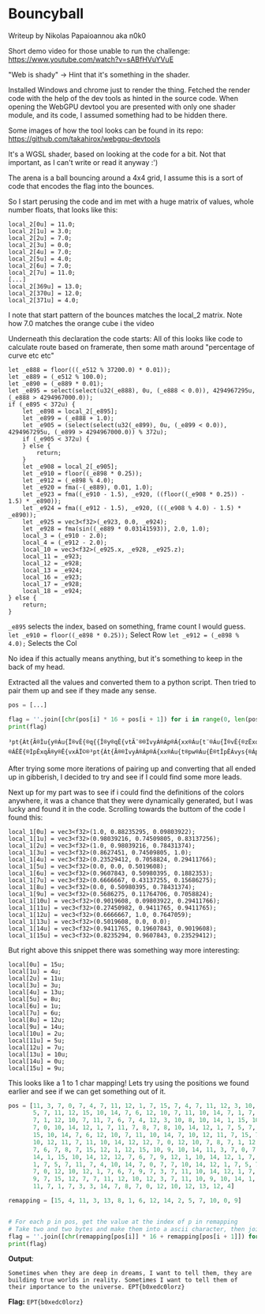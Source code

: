 # Bouncyball
Writeup by Nikolas Papaioannou aka n0k0


Short demo video for those unable to run the challenge:  
https://www.youtube.com/watch?v=sABfHVuYVuE


"Web is shady" -> Hint that it's something in the shader.

Installed Windows and chrome just to render the thing.
Fetched the render code with the help of the dev tools as hinted in the source code.
When opening the WebGPU devtool you are presented with only one shader module, and its code, I assumed something had to be hidden there.

Some images of how the tool looks can be found in its repo:  
https://github.com/takahirox/webgpu-devtools


It's a WGSL shader, based on looking at the code for a bit. Not that important, as I can't write or read it anyway :')

The arena is a ball bouncing around a 4x4 grid, I assume this is a sort of code that encodes the flag into the bounces.


So I start perusing the code and im met with a huge matrix of values, whole number floats, that looks like this:

```wgsl
local_2[0u] = 11.0;
local_2[1u] = 3.0;
local_2[2u] = 7.0;
local_2[3u] = 0.0;
local_2[4u] = 7.0;
local_2[5u] = 4.0;
local_2[6u] = 7.0;
local_2[7u] = 11.0;
[...]
local_2[369u] = 13.0;
local_2[370u] = 12.0;
local_2[371u] = 4.0;
```

I note that start pattern of the bounces matches the local_2 matrix. Note how 7.0 matches the orange cube i the video


Underneath this declaration the code starts:
All of this looks like code to calculate route based on framerate, then some math around "percentage of curve etc etc"

```wgsl
let _e888 = floor(((_e512 % 37200.0) * 0.01));
let _e889 = (_e512 % 100.0);
let _e890 = (_e889 * 0.01);
let _e895 = select(select(u32(_e888), 0u, (_e888 < 0.0)), 4294967295u, (_e888 > 4294967000.0));
if (_e895 < 372u) {
    let _e898 = local_2[_e895];
    let _e899 = (_e888 + 1.0);
    let _e905 = (select(select(u32(_e899), 0u, (_e899 < 0.0)), 4294967295u, (_e899 > 4294967000.0)) % 372u);
    if (_e905 < 372u) {
    } else {
        return;
    }
    let _e908 = local_2[_e905];
    let _e910 = floor((_e898 * 0.25));
    let _e912 = (_e898 % 4.0);
    let _e920 = fma(-(_e889), 0.01, 1.0);
    let _e923 = fma((_e910 - 1.5), _e920, ((floor((_e908 * 0.25)) - 1.5) * _e890));
    let _e924 = fma((_e912 - 1.5), _e920, (((_e908 % 4.0) - 1.5) * _e890));
    let _e925 = vec3<f32>(_e923, 0.0, _e924);
    let _e928 = fma(sin((_e889 * 0.03141593)), 2.0, 1.0);
    local_3 = (_e910 - 2.0);
    local_4 = (_e912 - 2.0);
    local_10 = vec3<f32>(_e925.x, _e928, _e925.z);
    local_11 = _e923;
    local_12 = _e928;
    local_13 = _e924;
    local_16 = _e923;
    local_17 = _e928;
    local_18 = _e924;
} else {
    return;
}
```

`_e895` selects the index, based on something, frame count I would guess.
`let _e910 = floor((_e898 * 0.25));` Select Row
`let _e912 = (_e898 % 4.0);` Selects the Col

No idea if this actually means anything, but it's something to keep in the back of my head.

Extracted all the values and converted them to a python script. Then tried to pair them up and see if they made any sense.

```python
pos = [...]

flag = ''.join([chr(pos[i] * 16 + pos[i + 1]) for i in range(0, len(pos), 2)])
print(flag)

```
```
³pt{Át{Ã®Ìu{y®Áu{Ï®vÊ{®q{{Î®y®qÊ{vtÃ¨®®ÌvyÁ®Áp®Á{xx®Áu{t¨®Áu{Ï®vÊ{®zËxqy|®ÁÊË{®ÌpÊxqÃ®y®Ê{vxÁÏ©®³pt{Át{Ã®®ÌvyÁ®Áp®Á{xx®Áu{t®pw®Áu{Ê®tÎpÊÁvys{®Áp®Áu{®ËyÇ{ÊÃ{©®¾±Âz>Å{qs>xpÊÍÄ
```

After trying some more iterations of pairing up and converting that all ended up in gibberish, I decided to try and see if I could find some more leads.

Next up for my part was to see if i could find the definitions of the colors anywhere, it was a chance that they were dynamically generated, but I was lucky and found it in the code.
Scrolling towards the buttom of the code I found this:
```wgsl
local_1[0u] = vec3<f32>(1.0, 0.88235295, 0.09803922);
local_1[1u] = vec3<f32>(0.98039216, 0.74509805, 0.83137256);
local_1[2u] = vec3<f32>(1.0, 0.98039216, 0.78431374);
local_1[3u] = vec3<f32>(0.8627451, 0.74509805, 1.0);
local_1[4u] = vec3<f32>(0.23529412, 0.7058824, 0.29411766);
local_1[5u] = vec3<f32>(0.0, 0.0, 0.5019608);
local_1[6u] = vec3<f32>(0.9607843, 0.50980395, 0.1882353);
local_1[7u] = vec3<f32>(0.6666667, 0.43137255, 0.15686275);
local_1[8u] = vec3<f32>(0.0, 0.50980395, 0.78431374);
local_1[9u] = vec3<f32>(0.5686275, 0.11764706, 0.7058824);
local_1[10u] = vec3<f32>(0.9019608, 0.09803922, 0.29411766);
local_1[11u] = vec3<f32>(0.27450982, 0.9411765, 0.9411765);
local_1[12u] = vec3<f32>(0.6666667, 1.0, 0.7647059);
local_1[13u] = vec3<f32>(0.5019608, 0.0, 0.0);
local_1[14u] = vec3<f32>(0.9411765, 0.19607843, 0.9019608);
local_1[15u] = vec3<f32>(0.8235294, 0.9607843, 0.23529412);
```

But right above this snippet there was something way more interesting:
```wgsl
local[0u] = 15u;
local[1u] = 4u;
local[2u] = 11u;
local[3u] = 3u;
local[4u] = 13u;
local[5u] = 8u;
local[6u] = 1u;
local[7u] = 6u;
local[8u] = 12u;
local[9u] = 14u;
local[10u] = 2u;
local[11u] = 5u;
local[12u] = 7u;
local[13u] = 10u;
local[14u] = 0u;
local[15u] = 9u;
```

This looks like a 1 to 1 char mapping! Lets try using the positions we found earlier and see if we can get something out of it.

```python
pos = [11, 3, 7, 0, 7, 4, 7, 11, 12, 1, 7, 15, 7, 4, 7, 11, 12, 3, 10, 14, 12, 12, 7, 5, 7, 11, 7, 9, 10, 14, 12, 1, 7,
       5, 7, 11, 12, 15, 10, 14, 7, 6, 12, 10, 7, 11, 10, 14, 7, 1, 7, 11, 7, 11, 12, 14, 10, 14, 7, 15, 7, 9, 10, 14,
       7, 1, 12, 10, 7, 11, 7, 6, 7, 4, 12, 3, 10, 8, 10, 14, 1, 15, 10, 14, 12, 12, 7, 6, 7, 9, 12, 1, 10, 14, 12, 1,
       7, 0, 10, 14, 12, 1, 7, 11, 7, 8, 7, 8, 10, 14, 12, 1, 7, 5, 7, 11, 7, 4, 10, 8, 10, 14, 12, 1, 7, 5, 7, 11, 12,
       15, 10, 14, 7, 6, 12, 10, 7, 11, 10, 14, 7, 10, 12, 11, 7, 15, 7, 8, 7, 1, 7, 15, 7, 9, 7, 12, 10, 14, 12, 1, 12,
       10, 12, 11, 7, 11, 10, 14, 12, 12, 7, 0, 12, 10, 7, 8, 7, 1, 12, 3, 10, 14, 7, 15, 7, 9, 10, 14, 12, 10, 7, 11,
       7, 6, 7, 8, 7, 15, 12, 1, 12, 15, 10, 9, 10, 14, 11, 3, 7, 0, 7, 4, 7, 11, 12, 1, 7, 15, 7, 4, 7, 11, 12, 3, 10,
       14, 1, 15, 10, 14, 12, 12, 7, 6, 7, 9, 12, 1, 10, 14, 12, 1, 7, 0, 10, 14, 12, 1, 7, 11, 7, 8, 7, 8, 10, 14, 12,
       1, 7, 5, 7, 11, 7, 4, 10, 14, 7, 0, 7, 7, 10, 14, 12, 1, 7, 5, 7, 11, 7, 15, 12, 10, 10, 14, 7, 15, 7, 4, 12, 14,
       7, 0, 12, 10, 12, 1, 7, 6, 7, 9, 7, 3, 7, 11, 10, 14, 12, 1, 7, 0, 10, 14, 12, 1, 7, 5, 7, 11, 10, 14, 12, 11, 7,
       9, 7, 15, 12, 7, 7, 11, 12, 10, 12, 3, 7, 11, 10, 9, 10, 14, 1, 11, 11, 14, 11, 1, 12, 2, 7, 10, 3, 14, 12, 5, 7,
       11, 7, 1, 7, 3, 3, 14, 7, 8, 7, 0, 12, 10, 12, 13, 12, 4]

remapping = [15, 4, 11, 3, 13, 8, 1, 6, 12, 14, 2, 5, 7, 10, 0, 9]


# For each p in pos, get the value at the index of p in remapping
# Take two and two bytes and make them into a ascii character, then join them all together
flag = ''.join([chr(remapping[pos[i]] * 16 + remapping[pos[i + 1]]) for i in range(0, len(pos), 2)])
print(flag)
```

**Output**:
```
Sometimes when they are deep in dreams, I want to tell them, they are building true worlds in reality. Sometimes I want to tell them of their importance to the universe. EPT{b0xedc0lorz}
```

**Flag:** `EPT{b0xedc0lorz}`
